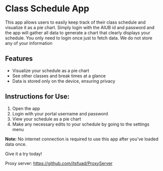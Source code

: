 # Class Schedule App

This app allows users to easily keep track of their class schedule and visualize it as a pie chart. Simply login with the AIUB id and password and the app will gather all data to generate a chart that clearly displays your schedule. You only need to login once just to fetch data. We do not store any of your information

## Features
- Visualize your schedule as a pie chart
- See other classes and break times at a glance
- Data is stored only on the device, ensuring privacy

## Instructions for Use:
1. Open the app
2. Login with your portal username and password
3. View your schedule as a pie chart
4. Make any necessary edits to your schedule by going to the settings menu

**Note:** No internet connection is required to use this app after you've loaded data once.

Give it a try today!

Proxy server: https://github.com/itsfuad/ProxyServer
